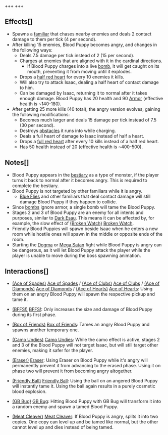 +++
+++

Effects[]
---------


* Spawns a [familiar](/wiki/Familiar "Familiar") that chases nearby enemies and deals 2 contact damage to them per tick (4 per second).
* After killing 15 enemies, Blood Puppy becomes angry, and changes in the following ways:
	+ Deals 7.5 damage per tick instead of 2 (15 per second).
	+ Charges at enemies that are aligned with it in the cardinal directions.
		- If Blood Puppy charges into a live [bomb](/wiki/Bomb "Bomb"), it will get caught on its mouth, preventing it from moving until it explodes.
	+ Drops a [half red heart](/wiki/Hearts#Half_Red_Heart "Hearts") for every 10 enemies it kills.
	+ Will also try to attack Isaac, dealing a half heart of contact damage to him.
	+ Can be damaged by Isaac, returning it to normal after it takes enough damage. Blood Puppy has 20 health and 90 [Armor](/wiki/Damage_Scaling "Damage Scaling") (effective health is ~140-180).
* After getting 25 more kills (40 total), the angry version evolves, gaining the following modifications:
	+ Becomes much larger and deals 15 damage per tick instead of 7.5 (30 per second).
	+ Destroys [obstacles](/wiki/Obstacles "Obstacles") it runs into while charging.
	+ Deals a full heart of damage to Isaac instead of half a heart.
	+ Drops a [full red heart](/wiki/Hearts#Red_Heart "Hearts") after every 10 kills instead of a half red heart.
	+ Has 50 health instead of 20 (effective health is ~400-500).


Notes[]
-------


* Blood Puppy appears in the [bestiary](/wiki/Bestiary "Bestiary") as a type of monster, if the player turns it back to normal after it becomes angry. This is required to complete the bestiary.
* Blood Puppy is not targeted by other familiars while it is angry.
	+ [Blue Flies](/wiki/Blue_Fly "Blue Fly") and other familiars that deal contact damage will still damage Blood Puppy if they happen to collide.
* Since [bombs](/wiki/Bombs "Bombs") ignore armor, a single bomb will tame the Blood Puppy.
* Stages 2 and 3 of Blood Puppy are an enemy for all intents and purposes, similar to [Dark Esau](/wiki/Dark_Esau "Dark Esau"). This means it can be affected by, for example, the slow effect of [(Broken Watch)](/wiki/Broken_Watch "Broken Watch") [Broken Watch](/wiki/Broken_Watch "Broken Watch").
* Friendly Blood Puppies will spawn beside Isaac when he enters a new room while hostile ones will spawn in the middle or opposite ends of the room.
* Starting the [Dogma](/wiki/Dogma "Dogma") or [Mega Satan](/wiki/Mega_Satan "Mega Satan") fight while Blood Puppy is angry can be dangerous, as it will let Blood Puppy attack the player while the player is unable to move during the boss spawning animation.


Interactions[]
--------------


* [(Ace of Spades)](/wiki/Cards_and_Runes "Ace of Spades") [Ace of Spades](/wiki/Cards_and_Runes "Cards and Runes") / [(Ace of Clubs)](/wiki/Cards_and_Runes "Ace of Clubs") [Ace of Clubs](/wiki/Cards_and_Runes "Cards and Runes") / [(Ace of Diamonds)](/wiki/Cards_and_Runes "Ace of Diamonds") [Ace of Diamonds](/wiki/Cards_and_Runes "Cards and Runes") / [(Ace of Hearts)](/wiki/Cards_and_Runes "Ace of Hearts") [Ace of Hearts](/wiki/Cards_and_Runes "Cards and Runes"): Using them on an angry Blood Puppy will spawn the respective pickup and tame it.


* [(BFFS!)](/wiki/BFFS! "BFFS!") [BFFS!](/wiki/BFFS! "BFFS!"): Only increases the size and damage of Blood Puppy during its first phase.
* [(Box of Friends)](/wiki/Box_of_Friends "Box of Friends") [Box of Friends](/wiki/Box_of_Friends "Box of Friends"): Tames an angry Blood Puppy and spawns another temporary one.
* [(Camo Undies)](/wiki/Camo_Undies "Camo Undies") [Camo Undies](/wiki/Camo_Undies "Camo Undies"): While the camo effect is active, stages 2 and 3 of the Blood Puppy will not target Isaac, but will still target other enemies, making it safer for the player.
* [(Eraser)](/wiki/Eraser "Eraser") [Eraser](/wiki/Eraser "Eraser"): Using Eraser on Blood Puppy while it's angry will permanently prevent it from advancing to the erased phase. Using it on phase two will prevent it from becoming angry altogether.
* [(Friendly Ball)](/wiki/Friendly_Ball "Friendly Ball") [Friendly Ball](/wiki/Friendly_Ball "Friendly Ball"): Using the ball on an angered Blood Puppy will instantly tame it. Using the ball again results in a purely cosmetic blood explosion.
* [(GB Bug)](/wiki/GB_Bug "GB Bug") [GB Bug](/wiki/GB_Bug "GB Bug"): Hitting Blood Puppy with GB Bug will transform it into a random enemy and spawn a tamed Blood Puppy.
* [(Meat Cleaver)](/wiki/Meat_Cleaver "Meat Cleaver") [Meat Cleaver](/wiki/Meat_Cleaver "Meat Cleaver"): If Blood Puppy is angry, splits it into two copies. One copy can level up and be tamed like normal, but the other cannot level up and dies instead of being tamed.


  



  





